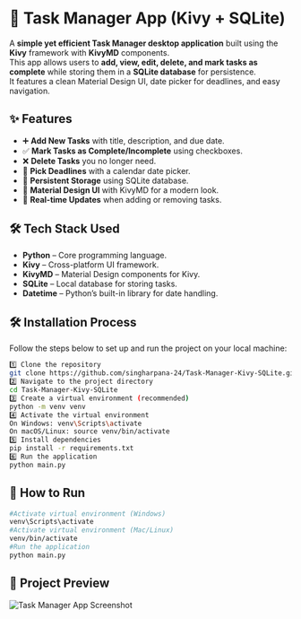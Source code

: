 # 📝 Task Manager App (Kivy + SQLite)

A **simple yet efficient Task Manager desktop application** built using the **Kivy** framework with **KivyMD** components.  
This app allows users to **add, view, edit, delete, and mark tasks as complete** while storing them in a **SQLite database** for persistence.  
It features a clean Material Design UI, date picker for deadlines, and easy navigation.


## ✨ Features
- ➕ **Add New Tasks** with title, description, and due date.  
- ✅ **Mark Tasks as Complete/Incomplete** using checkboxes.  
- ❌ **Delete Tasks** you no longer need.  
- 📅 **Pick Deadlines** with a calendar date picker.  
- 💾 **Persistent Storage** using SQLite database.  
- 🎨 **Material Design UI** with KivyMD for a modern look.  
- 🔄 **Real-time Updates** when adding or removing tasks.  


## 🛠 Tech Stack Used
- **Python** – Core programming language.  
- **Kivy** – Cross-platform UI framework.  
- **KivyMD** – Material Design components for Kivy.  
- **SQLite** – Local database for storing tasks.  
- **Datetime** – Python’s built-in library for date handling.  


## 🛠 Installation Process
Follow the steps below to set up and run the project on your local machine:
```bash
1️⃣ Clone the repository
git clone https://github.com/singharpana-24/Task-Manager-Kivy-SQLite.git
2️⃣ Navigate to the project directory
cd Task-Manager-Kivy-SQLite
3️⃣ Create a virtual environment (recommended)
python -m venv venv
4️⃣ Activate the virtual environment
On Windows: venv\Scripts\activate
On macOS/Linux: source venv/bin/activate
5️⃣ Install dependencies
pip install -r requirements.txt
6️⃣ Run the application
python main.py
```


## 🚀 How to Run
```bash
#Activate virtual environment (Windows)
venv\Scripts\activate
#Activate virtual environment (Mac/Linux)
venv/bin/activate
#Run the application
python main.py
```


## 📌 Project Preview
![Task Manager App Screenshot](https://raw.githubusercontent.com/USERNAME/REPO/main/assets/taskmanager.png)






